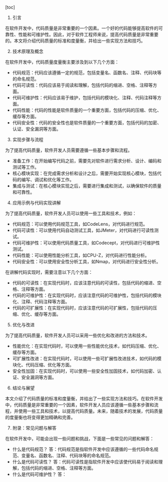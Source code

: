 
[toc]                    
                
                
1. 引言

在软件开发中，代码质量是非常重要的一个因素。一个好的代码能够提高软件的可靠性、性能和可维护性。因此，对于软件工程师来说，提高代码质量是非常重要的。本文将介绍代码质量的标准和度量衡，并给出一些实现方法和技巧。

2. 技术原理及概念

在软件开发中，代码质量度量衡主要涉及到以下几个方面：

- 代码规范：代码应该遵循一定的规范，包括变量名、函数名、注释、代码块等的命名规范。
- 代码可读性：代码应该易于阅读和理解，包括代码的缩进、空格、注释等方面。
- 代码可维护性：代码应该易于维护，包括代码的模块化、注释、代码注释等方面。
- 代码性能：代码的性能是软件质量的一个重要方面，包括代码的压缩、优化、缓存等方面。
- 代码安全性：代码的安全性也是软件质量的一个重要方面，包括代码的加密、认证、安全漏洞等方面。

3. 实现步骤与流程

为了提高代码质量，软件开发人员需要遵循一些基本步骤和流程。

- 准备工作：在开始编写代码之前，需要先对软件进行需求分析、设计、编码和测试等工作。
- 核心模块实现：在完成需求分析和设计之后，需要开始实现核心模块，包括代码的编写、调试和优化等工作。
- 集成与测试：在核心模块实现之后，需要进行集成和测试，以确保软件的质量和可靠性。

4. 应用示例与代码实现讲解

为了提高代码质量，软件开发人员可以使用一些工具和技术，例如：

- 代码规范：可以使用代码规范工具，如CodeLens，对代码进行规范。
- 代码可读性：可以使用代码自动测试工具，如JMeter，对代码进行可读性测试。
- 代码可维护性：可以使用代码质量工具，如Codecept，对代码进行可维护性测试。
- 代码性能：可以使用性能分析工具，如CPU-Z，对代码进行性能分析。
- 代码安全性：可以使用安全性分析工具，如Nmap，对代码进行安全性分析。

在讲解代码实现时，需要注意以下几个方面：

- 代码的可读性：在实现代码时，应该注意代码的可读性，包括代码的缩进、空格、注释等方面。
- 代码的可维护性：在实现代码时，应该注意代码的可维护性，包括代码的模块化、注释、代码注释等方面。
- 代码的可扩展性：在实现代码时，应该注意代码的可扩展性，包括代码的压缩、优化、缓存等方面。

5. 优化与改进

为了提高代码质量，软件开发人员可以采用一些优化和改进的方法和技术。

- 性能优化：在实现代码时，可以使用一些性能优化技术，如代码压缩、优化、缓存等方面。
- 可扩展性改进：在实现代码时，可以使用一些可扩展性改进技术，如代码的模块化、代码压缩、优化等方面。
- 安全性加固：在实现代码时，可以使用一些安全性加固技术，如代码加密、认证、安全漏洞等方面。

6. 结论与展望

本文介绍了代码质量的标准和度量衡，并给出了一些实现方法和技巧。在软件开发中，代码质量是非常重要的一个因素，软件开发人员应该遵循一些基本步骤和流程，并使用一些工具和技术，以提高代码质量。未来，随着技术的发展，代码质量的度量衡也将变得更加精确和完善。

7. 附录：常见问题与解答

在软件开发中，可能会出现一些问题和挑战，下面是一些常见的问题和解答：

- 什么是代码规范？
答：代码规范是指软件开发中应该遵循的一些代码命名规范、变量名、函数名、注释、代码块等的命名规范。
- 什么是代码可读性？
答：代码可读性是指软件开发中应该使代码易于阅读和理解，包括代码的缩进、空格、注释等方面。
- 什么是代码可维护性？
答：

